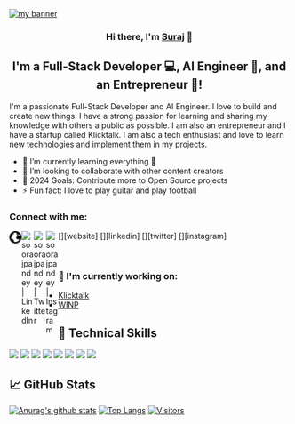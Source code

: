 <p align=”center”>
    <a href="https://klicktalk.net" target="\_blank" rel="noreferrer"><img src="https://github.com/soorajpandey/soorajpandey/assets/42384377/1fef47fb-8077-4905-9df2-60f0354b5321" alt="my banner"></a>
</p>

<h3 align="center">
    Hi there, I'm <a href="https://klicktalk.net" target="_blank" rel="noreferrer">Suraj</a> 👋
</h3>

<h2 align="center">
    I'm a Full-Stack Developer 💻, AI Engineer 🤖, and an Entrepreneur 🚀!
</h2>

I'm a passionate Full-Stack Developer and AI Engineer. I love to build and create new things. I have a strong passion for learning and sharing my knowledge with others a public as possible. I am also an entrepreneur and I have a startup called Klicktalk. I am also a tech enthusiast and love to learn new technologies and implement them in my projects.

- 🌱 I’m currently learning everything 🤣
- 👯 I’m looking to collaborate with other content creators
- 🥅 2024 Goals: Contribute more to Open Source projects
- ⚡ Fun fact: I love to play guitar and play football

### Connect with me:

[<img align="left" alt="klicktalk.net" width="22px" src="https://raw.githubusercontent.com/iconic/open-iconic/master/svg/globe.svg" />][website]
[<img align="left" alt="soorajpandey | LinkedIn" width="22px" src="https://raw.githubusercontent.com/soorajpandey/soorajpandey/assets/42384377/1fef47fb-8077-4905-9df2-60f0354b5321" />][linkedin]
[<img align="left" alt="soorajpandey | Twitter" width="22px" src="https://raw.githubusercontent.com/soorajpandey/soorajpandey/assets/42384377/1fef47fb-8077-4905-9df2-60f0354b5321" />][twitter]
[<img align="left" alt="soorajpandey | Instagram" width="22px" src="https://raw.githubusercontent.com/soorajpandey/soorajpandey/assets/42384377/1fef47fb-8077-4905-9df2-60f0354b5321" />][instagram]

<br />

### 🔭 I'm currently working on:

- [Klicktalk](https://klicktalk.net)
- [WINP](https://winp.io)

## 💼 Technical Skills

![](https://img.shields.io/badge/Code-React-informational?style=flat&logo=react&color=61DAFB)
![](https://img.shields.io/badge/Code-Redux-informational?style=flat&logo=Redux&color=764ABC)
![](https://img.shields.io/badge/Code-JavaScript-informational?style=flat&logo=JavaScript&color=F7DF1E)
![](https://img.shields.io/badge/Code-Ruby-informational?style=flat&logo=Ruby&color=CC342D)
![](https://img.shields.io/badge/Code-Ruby_on_Rails-informational?style=flat&logo=Ruby-On-Rails&color=CC0000)
![](https://img.shields.io/badge/Code-HTML5-informational?style=flat&logo=HTML5&color=E34F26)
![](https://img.shields.io/badge/Code-PostgreSQL-informational?style=flat&logo=PostgreSQL&color=336791)
![](https://img.shields.io/badge/Code-SQLite-informational?style=flat&logo=SQLite&color=003B57)

## 📈 GitHub Stats

[![Anurag's github stats](https://github-readme-stats.vercel.app/api?username=soorajpandey&show_icons=true&theme=radical)](https://github.com/soorajpandey)
[![Top Langs](https://github-readme-stats.vercel.app/api/top-langs/?username=soorajpandey&layout=compact&theme=radical)](https://github.com/soorajpandey)
[![Visitors](https://visitor-badge.glitch.me/badge?page_id=yushi1007.yushi1007)](https://www.yushi.dev/)
